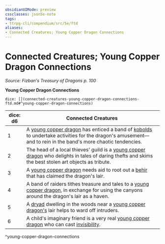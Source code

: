 ```yaml
---
obsidianUIMode: preview
cssclasses: json5e-note
tags:
- ttrpg-cli/compendium/src/5e/ftd
aliases:
- Connected Creatures; Young Copper Dragon Connections
---
```

# Connected Creatures; Young Copper Dragon Connections
*Source: Fizban's Treasury of Dragons p. 100* 

**Young Copper Dragon Connections**

`dice: [](connected-creatures-young-copper-dragon-connections-ftd.md#^young-copper-dragon-connections)`

| dice: d6 | Connected Creatures |
|----------|---------------------|
| 1 | A [young copper dragon](/3-Mechanics/CLI/Compendium/bestiary/dragon/young-copper-dragon.md) has enticed a band of [kobolds](/3-Mechanics/CLI/Compendium/bestiary/humanoid/kobold.md) to undertake activities for the dragon's amusement—and to rein in the band's more chaotic tendencies. |
| 2 | The head of a local thieves' guild is a [young copper dragon](/3-Mechanics/CLI/Compendium/bestiary/dragon/young-copper-dragon.md) who delights in tales of daring thefts and skims the best stolen art objects as tribute. |
| 3 | A [young copper dragon](/3-Mechanics/CLI/Compendium/bestiary/dragon/young-copper-dragon.md) needs aid to root out a [behir](/3-Mechanics/CLI/Compendium/bestiary/monstrosity/behir.md) that has claimed the dragon's lair. |
| 4 | A band of raiders tithes treasure and tales to a [young copper dragon](/3-Mechanics/CLI/Compendium/bestiary/dragon/young-copper-dragon.md), in exchange for using the canyons around the dragon's lair as a haven. |
| 5 | A [dryad](/3-Mechanics/CLI/Compendium/bestiary/fey/dryad.md) dwelling in the woods near a [young copper dragon's](/3-Mechanics/CLI/Compendium/bestiary/dragon/young-copper-dragon.md) lair helps to ward off intruders. |
| 6 | A child's imaginary friend is a very real [young copper dragon](/3-Mechanics/CLI/Compendium/bestiary/dragon/young-copper-dragon.md) who can cast [invisibility](/3-Mechanics/CLI/Compendium/spells/invisibility.md). |
^young-copper-dragon-connections